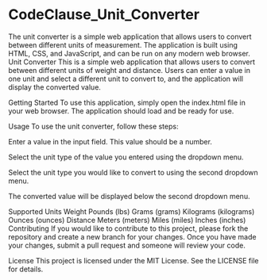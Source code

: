# CodeClause_Unit_Converter
The unit converter is a simple web application that allows users to convert between different units of measurement. The application is built using HTML, CSS, and JavaScript, and can be run on any modern web browser.
Unit Converter
This is a simple web application that allows users to convert between different units of weight and distance. Users can enter a value in one unit and select a different unit to convert to, and the application will display the converted value.

Getting Started
To use this application, simply open the index.html file in your web browser. The application should load and be ready for use.

Usage
To use the unit converter, follow these steps:

Enter a value in the input field. This value should be a number.

Select the unit type of the value you entered using the dropdown menu.

Select the unit type you would like to convert to using the second dropdown menu.

The converted value will be displayed below the second dropdown menu.

Supported Units
Weight
Pounds (lbs)
Grams (grams)
Kilograms (kilograms)
Ounces (ounces)
Distance
Meters (meters)
Miles (miles)
Inches (inches)
Contributing
If you would like to contribute to this project, please fork the repository and create a new branch for your changes. Once you have made your changes, submit a pull request and someone will review your code.

License
This project is licensed under the MIT License. See the LICENSE file for details.

